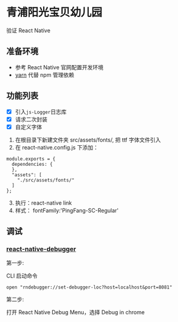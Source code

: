 # 青浦阳光宝贝幼儿园

验证 React Native

## 准备环境

- 参考 React Native 官网配置开发环境
- [yarn](https://yarnpkg.com/)
  代替 npm 管理依赖

## 功能列表

- [x] 引入`js-Logger`日志库
- [x] 请求二次封装
- [x] 自定义字体

1. 在根目录下新建文件夹 src/assets/fonts/, 把 ttf 字体文件引入
2. 在 react-native.config.js 下添加：

```
module.exports = {
  dependencies: {
  },
  "assets": [
    "./src/assets/fonts/"
  ]
};
```

3. 执行：react-native link
4. 样式： fontFamily:'PingFang-SC-Regular'

## 调试

### [react-native-debugger](https://github.com/jhen0409/react-native-debugger)

第一步:

CLI 启动命令

```
open "rndebugger://set-debugger-loc?host=localhost&port=8081"
```

第二步:

打开 React Native Debug Menu，选择 Debug in chrome
